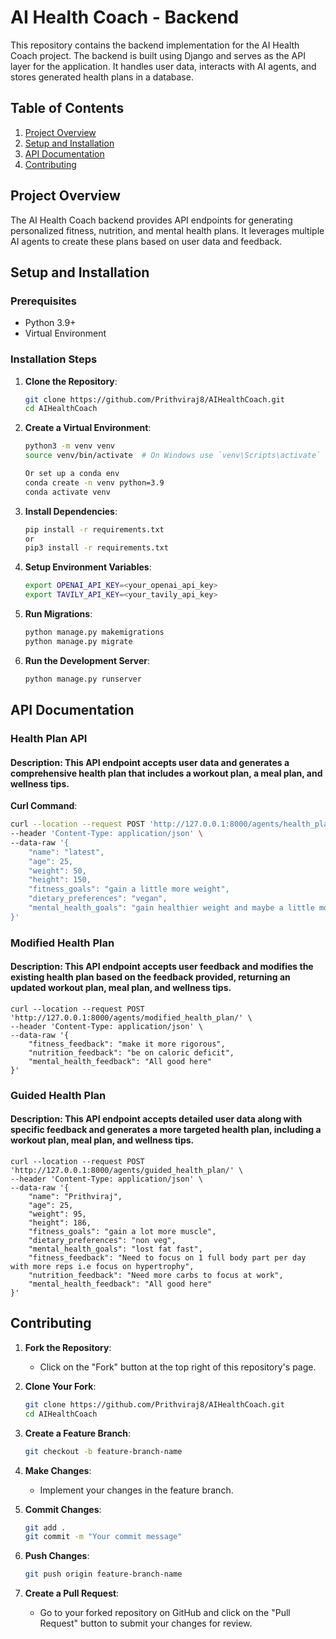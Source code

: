# AI Health Coach - Backend

This repository contains the backend implementation for the AI Health Coach project. The backend is built using Django and serves as the API layer for the application. It handles user data, interacts with AI agents, and stores generated health plans in a database.

## Table of Contents

1. [Project Overview](#project-overview)
2. [Setup and Installation](#setup-and-installation)
3. [API Documentation](#api-documentation)
4. [Contributing](#contributing)

## Project Overview

The AI Health Coach backend provides API endpoints for generating personalized fitness, nutrition, and mental health plans. It leverages multiple AI agents to create these plans based on user data and feedback.

## Setup and Installation

### Prerequisites

- Python 3.9+
- Virtual Environment

### Installation Steps

1. **Clone the Repository**:
    ```bash
    git clone https://github.com/Prithviraj8/AIHealthCoach.git
    cd AIHealthCoach
    ```

2. **Create a Virtual Environment**:
    ```bash
    python3 -m venv venv
    source venv/bin/activate  # On Windows use `venv\Scripts\activate`
   
   Or set up a conda env
    conda create -n venv python=3.9
    conda activate venv
    ```

3. **Install Dependencies**:
    ```bash
    pip install -r requirements.txt
   or 
    pip3 install -r requirements.txt
    ```

4. **Setup Environment Variables**:
    ```bash
    export OPENAI_API_KEY=<your_openai_api_key>
    export TAVILY_API_KEY=<your_tavily_api_key>
   ```

5. **Run Migrations**:
    ```bash
    python manage.py makemigrations
    python manage.py migrate
    ```

6. **Run the Development Server**:
    ```bash
    python manage.py runserver
    ```

## API Documentation

### Health Plan API
#### Description: This API endpoint accepts user data and generates a comprehensive health plan that includes a workout plan, a meal plan, and wellness tips.

**Curl Command**:
```bash
curl --location --request POST 'http://127.0.0.1:8000/agents/health_plan/' \
--header 'Content-Type: application/json' \
--data-raw '{
    "name": "latest",
    "age": 25,
    "weight": 50,
    "height": 150,
    "fitness_goals": "gain a little more weight",
    "dietary_preferences": "vegan",
    "mental_health_goals": "gain healthier weight and maybe a little more muscle"
}'
```

### Modified Health Plan
#### Description: This API endpoint accepts user feedback and modifies the existing health plan based on the feedback provided, returning an updated workout plan, meal plan, and wellness tips.

```
curl --location --request POST 'http://127.0.0.1:8000/agents/modified_health_plan/' \
--header 'Content-Type: application/json' \
--data-raw '{
    "fitness_feedback": "make it more rigorous",
    "nutrition_feedback": "be on caloric deficit",
    "mental_health_feedback": "All good here"
}'
```

### Guided Health Plan
#### Description: This API endpoint accepts detailed user data along with specific feedback and generates a more targeted health plan, including a workout plan, meal plan, and wellness tips.

```
curl --location --request POST 'http://127.0.0.1:8000/agents/guided_health_plan/' \
--header 'Content-Type: application/json' \
--data-raw '{
    "name": "Prithviraj",
    "age": 25,
    "weight": 95,
    "height": 186,
    "fitness_goals": "gain a lot more muscle",
    "dietary_preferences": "non veg",
    "mental_health_goals": "lost fat fast",
    "fitness_feedback": "Need to focus on 1 full body part per day with more reps i.e focus on hypertrophy",
    "nutrition_feedback": "Need more carbs to focus at work",
    "mental_health_feedback": "All good here"
}'
```

## Contributing

1. **Fork the Repository**:
    - Click on the "Fork" button at the top right of this repository's page.

2. **Clone Your Fork**:
    ```bash
    git clone https://github.com/Prithviraj8/AIHealthCoach.git
    cd AIHealthCoach
    ```

3. **Create a Feature Branch**:
    ```bash
    git checkout -b feature-branch-name
    ```

4. **Make Changes**:
    - Implement your changes in the feature branch.

5. **Commit Changes**:
    ```bash
    git add .
    git commit -m "Your commit message"
    ```

6. **Push Changes**:
    ```bash
    git push origin feature-branch-name
    ```

7. **Create a Pull Request**:
    - Go to your forked repository on GitHub and click on the "Pull Request" button to submit your changes for review.
